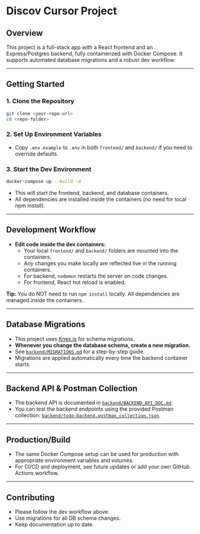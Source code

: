 # Discov Cursor Project

## Overview
This project is a full-stack app with a React frontend and an Express/Postgres backend, fully containerized with Docker Compose. It supports automated database migrations and a robust dev workflow.

---

## Getting Started

### 1. Clone the Repository
```bash
git clone <your-repo-url>
cd <repo-folder>
```

### 2. Set Up Environment Variables
- Copy `.env.example` to `.env` in both `frontend/` and `backend/` if you need to override defaults.

### 3. Start the Dev Environment
```bash
docker-compose up --build -d
```
- This will start the frontend, backend, and database containers.
- All dependencies are installed inside the containers (no need for local npm install).

---

## Development Workflow

- **Edit code inside the dev containers:**
  - Your local `frontend/` and `backend/` folders are mounted into the containers.
  - Any changes you make locally are reflected live in the running containers.
  - For backend, `nodemon` restarts the server on code changes.
  - For frontend, React hot reload is enabled.

**Tip:** You do NOT need to run `npm install` locally. All dependencies are managed inside the containers.

---

## Database Migrations

- This project uses [Knex.js](https://knexjs.org/) for schema migrations.
- **Whenever you change the database schema, create a new migration.**
- See [`backend/MIGRATIONS.md`](backend/MIGRATIONS.md) for a step-by-step guide.
- Migrations are applied automatically every time the backend container starts.

---

## Backend API & Postman Collection

- The backend API is documented in [`backend/BACKEND_API_DOC.md`](backend/BACKEND_API_DOC.md).
- You can test the backend endpoints using the provided Postman collection: [`backend/todo-backend.postman_collection.json`](backend/todo-backend.postman_collection.json).

---

## Production/Build
- The same Docker Compose setup can be used for production with appropriate environment variables and volumes.
- For CI/CD and deployment, see future updates or add your own GitHub Actions workflow.

---

## Contributing
- Please follow the dev workflow above.
- Use migrations for all DB schema changes.
- Keep documentation up to date. 